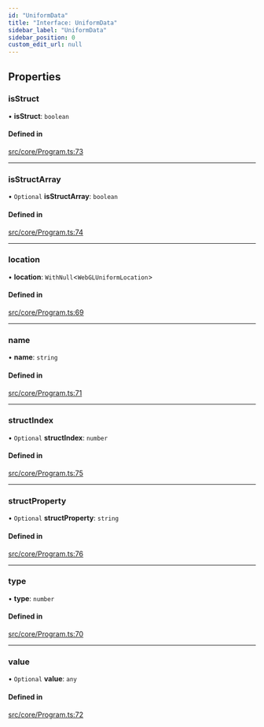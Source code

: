 ```yaml
---
id: "UniformData"
title: "Interface: UniformData"
sidebar_label: "UniformData"
sidebar_position: 0
custom_edit_url: null
---
```


## Properties

### isStruct

• **isStruct**: `boolean`

#### Defined in

[src/core/Program.ts:73](https://github.com/sakitam-gis/vis-engine/blob/7b15dbb/src/core/Program.ts#L73)

___

### isStructArray

• `Optional` **isStructArray**: `boolean`

#### Defined in

[src/core/Program.ts:74](https://github.com/sakitam-gis/vis-engine/blob/7b15dbb/src/core/Program.ts#L74)

___

### location

• **location**: `WithNull`<`WebGLUniformLocation`\>

#### Defined in

[src/core/Program.ts:69](https://github.com/sakitam-gis/vis-engine/blob/7b15dbb/src/core/Program.ts#L69)

___

### name

• **name**: `string`

#### Defined in

[src/core/Program.ts:71](https://github.com/sakitam-gis/vis-engine/blob/7b15dbb/src/core/Program.ts#L71)

___

### structIndex

• `Optional` **structIndex**: `number`

#### Defined in

[src/core/Program.ts:75](https://github.com/sakitam-gis/vis-engine/blob/7b15dbb/src/core/Program.ts#L75)

___

### structProperty

• `Optional` **structProperty**: `string`

#### Defined in

[src/core/Program.ts:76](https://github.com/sakitam-gis/vis-engine/blob/7b15dbb/src/core/Program.ts#L76)

___

### type

• **type**: `number`

#### Defined in

[src/core/Program.ts:70](https://github.com/sakitam-gis/vis-engine/blob/7b15dbb/src/core/Program.ts#L70)

___

### value

• `Optional` **value**: `any`

#### Defined in

[src/core/Program.ts:72](https://github.com/sakitam-gis/vis-engine/blob/7b15dbb/src/core/Program.ts#L72)
